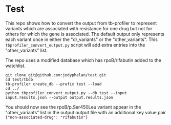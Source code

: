 # Test

This repo shows how to convert the output from tb-profiler to represent variants which are associated with resistance for one drug but not for others for which the gene is associated. The default output only represents each variant once in either the "dr_variants" or the "other_variants". This `tbprofiler_convert_output.py` script will add extra entries into the "other_variants" list.

The repo uses a modified database which has rpoB/rifabutin added to the watchlist.

```
git clone git@github.com:jodyphelan/test.git
cd test/tbdb
tb-profiler create_db --prefix test --load
cd ../
python tbprofiler_convert_output.py --db test --input input.results.json --output output.results.json
```

You should now see the rpoB/p.Ser450Leu variant appear in the "other_variants" list in the output output file with an additional key value pair `{"non-associated-drug": "rifabutin"}`
